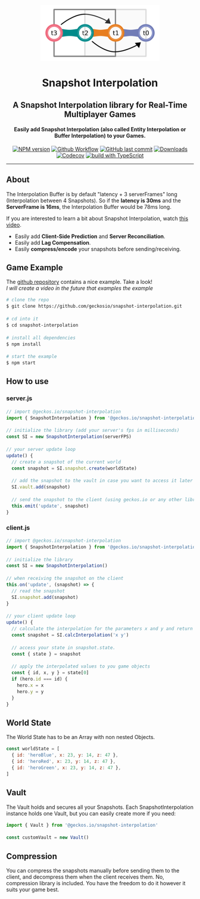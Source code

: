 <div align="center">

<img src="readme/logo.png" alt="logo" height="150">

# Snapshot Interpolation

## A Snapshot Interpolation library for Real-Time Multiplayer Games

#### Easily add Snapshot Interpolation (also called Entity Interpolation or Buffer Interpolation) to your Games.

[![NPM version](https://img.shields.io/npm/v/@geckos.io/snapshot-interpolation.svg?style=flat-square)](https://www.npmjs.com/package/@geckos.io/snapshot-interpolation)
[![Github Workflow](https://img.shields.io/github/workflow/status/geckosio/snapshot-interpolation/CI/master?label=github%20build&logo=github&style=flat-square)](https://github.com/geckosio/snapshot-interpolation/actions?query=workflow%3ACI)
[![GitHub last commit](https://img.shields.io/github/last-commit/geckosio/snapshot-interpolation?style=flat-square)](https://github.com/geckosio/snapshot-interpolation/commits/master)
[![Downloads](https://img.shields.io/npm/dm/@geckos.io/snapshot-interpolation.svg?style=flat-square)](https://www.npmjs.com/package/@geckos.io/snapshot-interpolation)
[![Codecov](https://img.shields.io/codecov/c/github/geckosio/snapshot-interpolation?logo=codecov&style=flat-square)](https://codecov.io/gh/geckosio/snapshot-interpolation)
[![build with TypeScript](https://img.shields.io/badge/built%20with-TypeScript-blue?style=flat-square)](https://www.typescriptlang.org/)

</div>

---

## About

The Interpolation Buffer is by default "latency + 3 serverFrames" long (Interpolation between 4 Snapshots).
So if the **latency is 30ms** and the **ServerFrame is 16ms**, the Interpolation Buffer would be 78ms long.

If you are interested to learn a bit about Snapshot Interpolation, watch [this video](https://youtu.be/Z9X4lysFr64?t=800).

- Easily add **Client-Side Prediction** and **Server Reconciliation**.
- Easily add **Lag Compensation**.
- Easily **compress/encode** your snapshots before sending/receiving.

## Game Example

The [github repository](https://github.com/geckosio/snapshot-interpolation) contains a nice example. Take a look!  
_I will create a video in the future that examples the example_

```bash
# clone the repo
$ git clone https://github.com/geckosio/snapshot-interpolation.git

# cd into it
$ cd snapshot-interpolation

# install all dependencies
$ npm install

# start the example
$ npm start
```

## How to use

### server.js

```js
// import @geckos.io/snapshot-interpolation
import { SnapshotInterpolation } from '@geckos.io/snapshot-interpolation'

// initialize the library (add your server's fps in milliseconds)
const SI = new SnapshotInterpolation(serverFPS)

// your server update loop
update() {
  // create a snapshot of the current world
  const snapshot = SI.snapshot.create(worldState)

  // add the snapshot to the vault in case you want to access it later (optional)
  SI.vault.add(snapshot)

  // send the snapshot to the client (using geckos.io or any other library)
  this.emit('update', snapshot)
}
```

### client.js

```js
// import @geckos.io/snapshot-interpolation
import { SnapshotInterpolation } from '@geckos.io/snapshot-interpolation'

// initialize the library
const SI = new SnapshotInterpolation()

// when receiving the snapshot on the client
this.on('update', (snapshot) => {
  // read the snapshot
  SI.snapshot.add(snapshot)
}

// your client update loop
update() {
  // calculate the interpolation for the parameters x and y and return the snapshot
  const snapshot = SI.calcInterpolation('x y')

  // access your state in snapshot.state.
  const { state } = snapshot

  // apply the interpolated values to you game objects
  const { id, x, y } = state[0]
  if (hero.id === id) {
    hero.x = x
    hero.y = y
  }
}
```

## World State

The World State has to be an Array with non nested Objects.

```js
const worldState = [
  { id: 'heroBlue', x: 23, y: 14, z: 47 },
  { id: 'heroRed', x: 23, y: 14, z: 47 },
  { id: 'heroGreen', x: 23, y: 14, z: 47 },
]
```

## Vault

The Vault holds and secures all your Snapshots. Each SnapshotInterpolation instance holds one Vault, but you can easily create more if you need:

```js
import { Vault } from '@geckos.io/snapshot-interpolation'

const customVault = new Vault()
```

## Compression

You can compress the snapshots manually before sending them to the client, and decompress them when the client receives them. No, compression library is included. You have the freedom to do it however it suits your game best.
